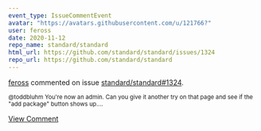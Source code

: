 ```yaml
---
event_type: IssueCommentEvent
avatar: "https://avatars.githubusercontent.com/u/121766?"
user: feross
date: 2020-11-12
repo_name: standard/standard
html_url: https://github.com/standard/standard/issues/1324
repo_url: https://github.com/standard/standard
---
```


<a href='https://github.com/feross' target='_blank'>feross</a> commented on issue <a href='https://github.com/standard/standard/issues/1324' target='_blank'>standard/standard#1324</a>.

<small>@toddbluhm You're now an admin. Can you give it another try on that page and see if the "add package" button shows up....</small>

<a href='https://github.com/standard/standard/issues/1324' target='_blank'>View Comment</a>